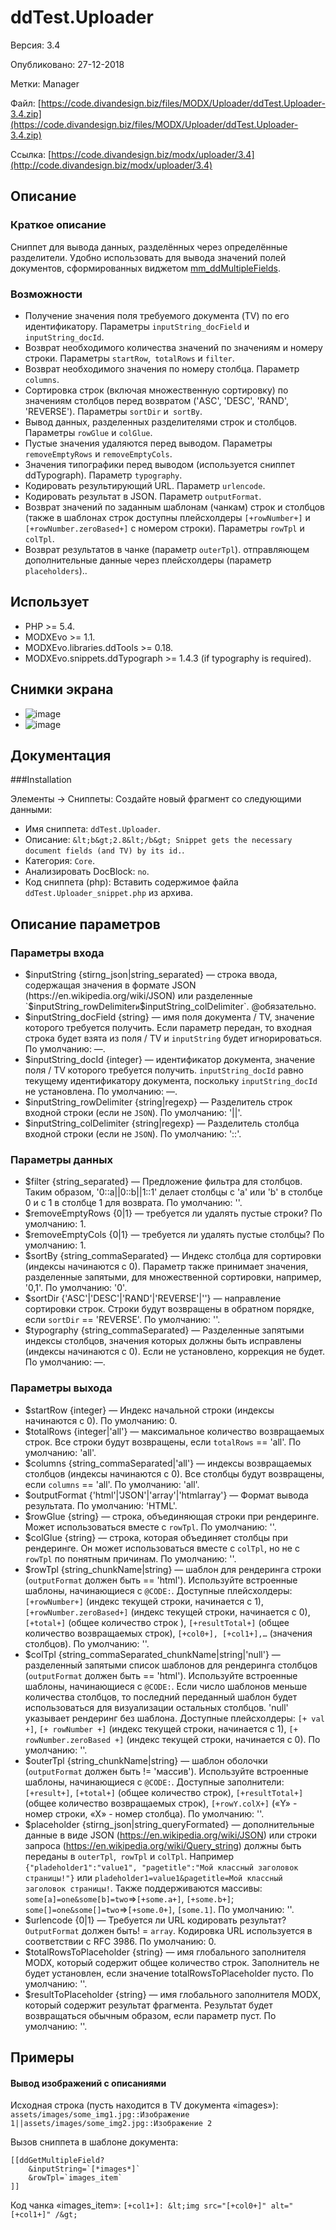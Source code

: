 # ddTest.Uploader

Версия: 3.4

Опубликовано: 27-12-2018

Метки: Manager

Файл: [https://code.divandesign.biz/files/MODX/Uploader/ddTest.Uploader-3.4.zip](https://code.divandesign.biz/files/MODX/Uploader/ddTest.Uploader-3.4.zip)

Ссылка: [https://code.divandesign.biz/modx/uploader/3.4](http://code.divandesign.biz/modx/uploader/3.4)

## Описание 

### Краткое описание

Сниппет для вывода данных, разделённых через определённые разделители. Удобно использовать для вывода значений полей документов, сформированных виджетом [mm_ddMultipleFields](https://code.divandesign.biz/modx/mm_ddmultiplefields).

### Возможности

* Получение значения поля требуемого документа (TV) по его идентификатору. Параметры `inputString_docField` и `inputString_docId`.
* Возврат необходимого количества значений по значениям и номеру строки. Параметры `startRow`,` totalRows` и `filter`.
* Возврат необходимого значения по номеру столбца. Параметр `columns`.
* Сортировка строк (включая множественную сортировку) по значениям столбцов перед возвратом ('ASC', 'DESC', 'RAND', 'REVERSE'). Параметры `sortDir` и` sortBy`.
* Вывод данных, разделенных разделителями строк и столбцов. Параметры `rowGlue` и `colGlue`.
* Пустые значения удаляются перед выводом. Параметры `removeEmptyRows` и `removeEmptyCols`.
* Значения типографики перед выводом (используется сниппет ddTypograph). Параметр `typography`.
* Кодировать результирующий URL. Параметр `urlencode`.
* Кодировать результат в JSON. Параметр `outputFormat`.
* Возврат значений по заданным шаблонам (чанкам) строк и столбцов (также в шаблонах строк доступны плейсхолдеры `[+rowNumber+]` и `[+rowNumber.zeroBased+]` с номером строки). Параметры `rowTpl` и `colTpl`.
* Возврат результатов в чанке (параметр `outerTpl`). отправляющем дополнительные данные через плейсхолдеры (параметр `placeholders`)..

## Использует

* PHP >= 5.4.
* MODXEvo >= 1.1.
* MODXEvo.libraries.ddTools >= 0.18.
* MODXEvo.snippets.ddTypograph >= 1.4.3 (if typography is required).

## Снимки экрана

* ![image](http://code.divandesign.biz/images/modx/ddTest.Uploader/3_4/Screen1.png)
* ![image](http://code.divandesign.biz/images/modx/ddTest.Uploader/3_4/Screen2.png)

## Документация

###Installation

Элементы → Сниппеты: Создайте новый фрагмент со следующими данными:

* Имя сниппета: `ddTest.Uploader`.
* Описание: `&lt;b&gt;2.8&lt;/b&gt; Snippet gets the necessary document fields (and TV) by its id.`.
* Категория: `Core`.
* Анализировать DocBlock: `no`.
* Код сниппета (php): Вставить содержимое файла `ddTest.Uploader_snippet.php` из архива.

## Описание параметров

### Параметры входа
* $inputString {stirng_json|string_separated} — строка ввода, содержащая значения в формате JSON (https://en.wikipedia.org/wiki/JSON) или разделенные `$inputString_rowDelimiter` и `$inputString_colDelimiter`. @обязательно.
* $inputString_docField {string} — имя поля документа / TV, значение которого требуется получить. Если параметр передан, то входная строка будет взята из поля / TV и `inputString` будет игнорироваться. По умолчанию: —.
* $inputString_docId {integer} — идентификатор документа, значение поля / TV которого требуется получить. `inputString_docId` равно текущему идентификатору документа, поскольку `inputString_docId` не установлена. По умолчанию: —.
* $inputString_rowDelimiter {string|regexp} — Разделитель строк входной строки (если не `JSON`). По умолчанию: '||'.
* $inputString_colDelimiter {string|regexp} — Разделитель столбца входной строки (если не `JSON`). По умолчанию: '::'.

### Параметры данных
* $filter {string_separated} — Предложение фильтра для столбцов. Таким образом, '0::a||0::b||1::1' делает столбцы с 'a' или 'b' в столбце 0 и с 1 в столбце 1 для возврата. По умолчанию: ''.
* $removeEmptyRows {0|1} — требуется ли удалять пустые строки? По умолчанию: 1.
* $removeEmptyCols {0|1} — требуется ли удалять пустые столбцы? По умолчанию: 1.
* $sortBy {string_commaSeparated} — Индекс столбца для сортировки (индексы начинаются с 0). Параметр также принимает значения, разделенные запятыми, для множественной сортировки, например, '0,1'. По умолчанию: '0'.
* $sortDir {'ASC'|'DESC'|'RAND'|'REVERSE'|''} — направление сортировки строк. Строки будут возвращены в обратном порядке, если `sortDir` == 'REVERSE'. По умолчанию: ''.
* $typography {string_commaSeparated} — Разделенные запятыми индексы столбцов, значения которых должны быть исправлены (индексы начинаются с 0). Если не установлено, коррекция не будет. По умолчанию: —.

### Параметры выхода
* $startRow {integer} — Индекс начальной строки (индексы начинаются с 0). По умолчанию: 0.
* $totalRows {integer|'all'} — максимальное количество возвращаемых строк. Все строки будут возвращены, если `totalRows` == 'all'. По умолчанию: 'all'.
* $columns {string_commaSeparated|'all'} — индексы возвращаемых столбцов (индексы начинаются с 0). Все столбцы будут возвращены, если `columns` == 'all'. По умолчанию: 'all'.
* $outputFormat {'html'|'JSON'|'array'|'htmlarray'} — Формат вывода результата. По умолчанию: 'HTML'.
* $rowGlue {string} — строка, объединяющая строки при рендеринге. Может использоваться вместе с `rowTpl`. По умолчанию: ''.
* $colGlue {string} — строка, которая объединяет столбцы при рендеринге. Он может использоваться вместе с `colTpl`, но не с `rowTpl` по понятным причинам. По умолчанию: ''.
* $rowTpl {string_chunkName|string} — шаблон для рендеринга строки (`outputFormat` должен быть == 'html'). Используйте встроенные шаблоны, начинающиеся с `@CODE:`. Доступные плейсхолдеры: `[+rowNumber+]` (индекс текущей строки, начинается с 1), `[+rowNumber.zeroBased+]` (индекс текущей строки, начинается с 0), `[+total+]` (общее количество строк ), `[+resultTotal+]` (общее количество возвращаемых строк), `[+col0+], [+col1+],…` (значения столбцов). По умолчанию: ''.
* $colTpl {string_commaSeparated_chunkName|string|'null'} — разделенный запятыми список шаблонов для рендеринга столбцов (`outputFormat` должен быть == 'html'). Используйте встроенные шаблоны, начинающиеся с `@CODE:`. Если число шаблонов меньше количества столбцов, то последний переданный шаблон будет использоваться для визуализации остальных столбцов. 'null' указывает рендеринг без шаблона. Доступные плейсхолдеры: `[+ val +]`, `[+ rowNumber +]` (индекс текущей строки, начинается с 1), `[+ rowNumber.zeroBased +]` (индекс текущей строки, начинается с 0). По умолчанию: ''.
* $outerTpl {string_chunkName|string} — шаблон оболочки (`outputFormat` должен быть != 'массив'). Используйте встроенные шаблоны, начинающиеся с `@CODE:`. Доступные заполнители: `[+result+]`, `[+total+]` (общее количество строк), `[+resultTotal+]` (общее количество возвращаемых строк), `[+rowY.colX+]` («Y» - номер строки, «X» - номер столбца). По умолчанию: ''.
* $placeholder {stirng_json|string_queryFormated} — дополнительные данные в виде JSON (https://en.wikipedia.org/wiki/JSON) или строки запроса (https://en.wikipedia.org/wiki/Query_string) должны быть переданы в `outerTpl`,` rowTpl` и `colTpl`. Например `{"pladeholder1":"value1", "pagetitle":"Мой классный заголовок страницы!"}` или `pladeholder1=value1&pagetitle=Мой классный заголовок страницы!`. Также поддерживаются массивы: `some[a]=one&some[b]=two`=>`[+some.a+]`, `[+some.b+]`; `some[]=one&some[]=two`=>`[+some.0+]`, `[some.1]`. По умолчанию: ''.
* $urlencode {0|1} — Требуется ли URL кодировать результат? `OutputFormat` должен быть! = `array`. Кодировка URL используется в соответствии с RFC 3986. По умолчанию: 0.
* $totalRowsToPlaceholder {string} — имя глобального заполнителя MODX, который содержит общее количество строк. Заполнитель не будет установлен, если значение totalRowsToPlaceholder пусто. По умолчанию: ''.
* $resultToPlaceholder {string} — имя глобального заполнителя MODX, который содержит результат фрагмента. Результат будет возвращаться обычным образом, если параметр пуст. По умолчанию: ''.

## Примеры

#### Вывод изображений с описаниями
Исходная строка (пусть находится в TV документа «images»):
`assets/images/some_img1.jpg::Изображение 1||assets/images/some_img2.jpg::Изображение 2`

Вызов сниппета в шаблоне документа:
```
[[ddGetMultipleField?
	&inputString=`[*images*]`
	&rowTpl=`images_item`
]]
```
Код чанка «images_item»:
`[+col1+]: &lt;img src="[+col0+]" alt="[+col1+]" /&gt;`

